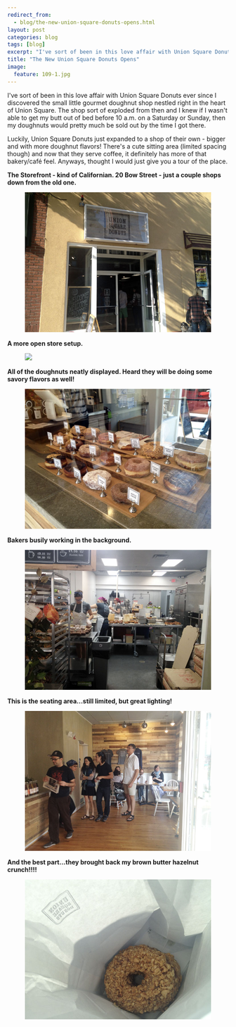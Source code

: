 ```yaml
---
redirect_from: 
  - blog/the-new-union-square-donuts-opens.html
layout: post
categories: blog
tags: [blog]
excerpt: "I've sort of been in this love affair with Union Square Donuts ever since I discovered the small little gourmet doughnut shop nestled right in the heart of Union Square.  The shop sort of exploded from then and I knew if I wasn't able to get my butt out of bed before 10 a.m. on a Saturday or Sunday, then my doughnuts would pretty much be sold out by the time I got there.  "
title: "The New Union Square Donuts Opens"
image:
  feature: 109-1.jpg
---
```


I've sort of been in this love affair with Union Square Donuts ever since I discovered the small little gourmet doughnut shop nestled right in the heart of Union Square.  The shop sort of exploded from then and I knew if I wasn't able to get my butt out of bed before 10 a.m. on a Saturday or Sunday, then my doughnuts would pretty much be sold out by the time I got there.  

Luckily, Union Square Donuts just expanded to a shop of their own - bigger and with more doughnut flavors!  There's a cute sitting area (limited spacing though) and now that they serve coffee, it definitely has more of that bakery/café feel.  Anyways, thought I would just give you a tour of the place.




__The Storefront - kind of Californian.  20 Bow Street - just a couple shops down from the old one.__
<figure> <img src='/images/109-2.jpg'> </figure>

__A more open store setup.__
<figure> <img src='/images/109-3.jpg'> </figure>

__All of the doughnuts neatly displayed.  Heard they will be doing some savory flavors as well!__
<figure> <img src='/images/109-4.jpg'> </figure>

__Bakers busily working in the background.__
<figure> <img src='/images/109-5.jpg'> </figure>

__This is the seating area...still limited, but great lighting!__
<figure> <img src='/images/109-6.jpg'> </figure>

__And the best part...they brought back my brown butter hazelnut crunch!!!!__
<figure> <img src='/images/109-7.jpg'> </figure>
